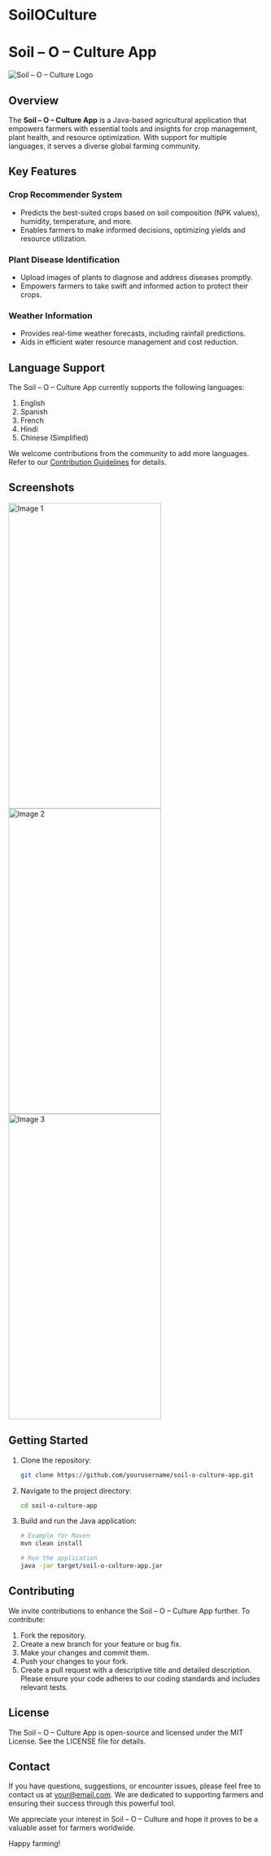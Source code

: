 # SoilOCulture

# Soil – O – Culture App

![Soil – O – Culture Logo](app/src/main/res/drawable/logo.png)

## Overview

The **Soil – O – Culture App** is a Java-based agricultural application that empowers farmers with essential tools and insights for crop management, plant health, and resource optimization. With support for multiple languages, it serves a diverse global farming community.

## Key Features

### Crop Recommender System

- Predicts the best-suited crops based on soil composition (NPK values), humidity, temperature, and more.
- Enables farmers to make informed decisions, optimizing yields and resource utilization.

### Plant Disease Identification

- Upload images of plants to diagnose and address diseases promptly.
- Empowers farmers to take swift and informed action to protect their crops.

### Weather Information

- Provides real-time weather forecasts, including rainfall predictions.
- Aids in efficient water resource management and cost reduction.

## Language Support

The Soil – O – Culture App currently supports the following languages:

1. English
2. Spanish
3. French
4. Hindi
5. Chinese (Simplified)

We welcome contributions from the community to add more languages. Refer to our [Contribution Guidelines](CONTRIBUTING.md) for details.

## Screenshots

<img src="ss/SoilOCulture.png" alt="Image 1" height="600" width="300"/> <img src="ss/SoilOCulture1.png" alt="Image 2" height="600" width="300"/> <img src="ss/Hindi_Soil_O.png" alt="Image 3" height="600" width="300"/>


## Getting Started

1. Clone the repository:

   ```bash
   git clone https://github.com/yourusername/soil-o-culture-app.git
2. Navigate to the project directory:
   ```bash
   cd soil-o-culture-app
3. Build and run the Java application:
   ```bash
   # Example for Maven
   mvn clean install

   # Run the application
   java -jar target/soil-o-culture-app.jar
## Contributing
We invite contributions to enhance the Soil – O – Culture App further. To contribute:

1. Fork the repository.
2. Create a new branch for your feature or bug fix.
3. Make your changes and commit them.
4. Push your changes to your fork.
5. Create a pull request with a descriptive title and detailed description.
Please ensure your code adheres to our coding standards and includes relevant tests.

## License
The Soil – O – Culture App is open-source and licensed under the MIT License. See the LICENSE file for details.

## Contact
If you have questions, suggestions, or encounter issues, please feel free to contact us at your@email.com. We are dedicated to supporting farmers and ensuring their success through this powerful tool.

We appreciate your interest in Soil – O – Culture and hope it proves to be a valuable asset for farmers worldwide.

Happy farming!





   

   

   


   
   
